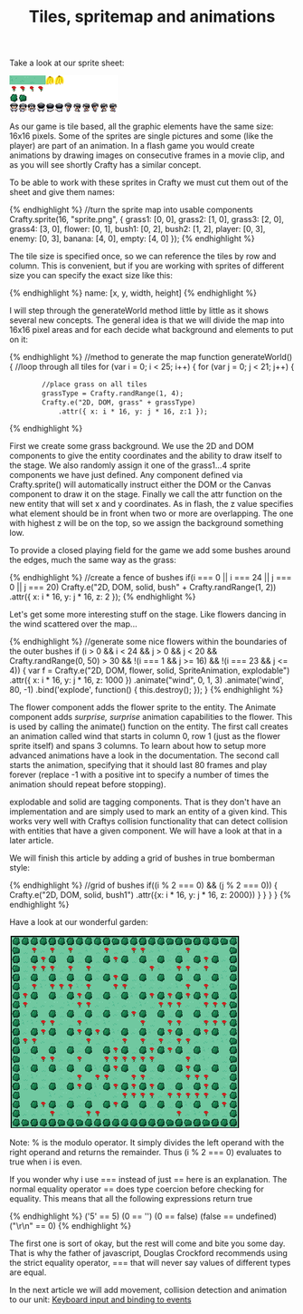 ﻿---
layout: tutorial
title: Tiles, spritemap and animations
---

Take a look at our sprite sheet:

![bananabomber-sprites.png](bananabomber-sprites.png)

As our game is tile based, all the graphic elements have the same size: 16x16 pixels. Some of the sprites are single pictures and some (like the player) are part of an animation. In a flash game you would create animations by drawing images on consecutive frames in a movie clip, and as you will see shortly Crafty has a similar concept.

To be able to work with these sprites in Crafty we must cut them out of the sheet and give them names:

{% endhighlight %}
//turn the sprite map into usable components
Crafty.sprite(16, "sprite.png", {
    grass1: [0, 0],
    grass2: [1, 0],
    grass3: [2, 0],
    grass4: [3, 0],
    flower: [0, 1],
    bush1: [0, 2],
    bush2: [1, 2],
    player: [0, 3],
    enemy: [0, 3],
    banana: [4, 0],
    empty: [4, 0]
});
{% endhighlight %}

The tile size is specified once, so we can reference the tiles by row and column. This is convenient, but if you are working with sprites of different size you can specify the exact size like this:

{% endhighlight %}
name: [x, y, width, height]
{% endhighlight %}

I will step through the generateWorld method little by little as it shows several new concepts. The general idea is that we will divide the map into 16x16 pixel areas and for each decide what background and elements to put on it:

{% endhighlight %}
//method to generate the map
function generateWorld() {
    //loop through all tiles
    for (var i = 0; i < 25; i++) {
        for (var j = 0; j < 21; j++) {

            //place grass on all tiles
            grassType = Crafty.randRange(1, 4);
            Crafty.e("2D, DOM, grass" + grassType)
                .attr({ x: i * 16, y: j * 16, z:1 });
{% endhighlight %}

First we create some grass background. We use the 2D and DOM components to give the entity coordinates and the ability to draw itself to the stage. We also randomly assign it one of the grass1...4 sprite components we have just defined. Any component defined via Crafty.sprite() will automatically instruct either the DOM or the Canvas component to draw it on the stage. Finally we call the attr function on the new entity that will set x and y coordinates. As in flash, the z value specifies what element should be in front when two or more are overlapping. The one with highest z will be on the top, so we assign the background something low.

To provide a closed playing field for the game we add some bushes around the edges, much the same way as the grass:

{% endhighlight %}
//create a fence of bushes
if(i === 0 || i === 24 || j === 0 || j === 20)
    Crafty.e("2D, DOM, solid, bush" + Crafty.randRange(1, 2))
    .attr({ x: i * 16, y: j * 16, z: 2 });
{% endhighlight %}

Let's get some more interesting stuff on the stage. Like flowers dancing in the wind scattered over the map...
 
{% endhighlight %}
//generate some nice flowers within the boundaries of the outer bushes
if (i > 0 && i < 24 && j > 0 && j < 20
        && Crafty.randRange(0, 50) > 30
        && !(i === 1 && j >= 16)
        && !(i === 23 && j <= 4)) {
    var f = Crafty.e("2D, DOM, flower, solid, SpriteAnimation, explodable")
            .attr({ x: i * 16, y: j * 16, z: 1000 })
            .animate("wind", 0, 1, 3)
            .animate('wind', 80, -1)
            .bind('explode', function() {
                this.destroy();
            });
}
{% endhighlight %}


The flower component adds the flower sprite to the entity. The Animate component adds *surprise, surprise* animation capabilities to the flower. This is used by calling the animate() function on the entity. The first call creates an animation called wind that starts in column 0, row 1 (just as the flower sprite itself) and spans 3 columns. To learn about how to setup more advanced animations have a look in the documentation. 
The second call starts the animation, specifying that it should last 80 frames and play forever (replace -1 with a positive int to specify a number of times the animation should repeat before stopping).

explodable and solid are tagging components. That is they don't have an implementation and are simply used to mark an entity of a given kind. This works very well with Craftys collision functionality that can detect collision with entities that have a given component. We will have a look at that in a later article.

We will finish this article by adding a grid of bushes in true bomberman style:

{% endhighlight %}
            //grid of bushes
            if((i % 2 === 0) && (j % 2 === 0)) {
                Crafty.e("2D, DOM, solid, bush1")
                    .attr({x: i * 16, y: j * 16, z: 2000})
            }
        }
    }
}
{% endhighlight %}

Have a look at our wonderful garden:

![bananabomber-1.png](bananabomber-1.png)

Note: % is the modulo operator. It simply divides the left operand with the right operand and returns the remainder. Thus (i % 2 === 0) evaluates to true when i is even. 

If you wonder why i use === instead of just == here is an explanation.
The normal equality operator == does type coercion before checking for equality. This means that all the following expressions return true

{% endhighlight %}
('5' == 5)
(0 == '')
(0 == false)
(false == undefined)
("\r\n" == 0)
{% endhighlight %}

The first one is sort of okay, but the rest will come and bite you some day. That is why the father of javascript, Douglas Crockford recommends using the strict equality operator, === that will never say values of different types are equal.

In the next article we will add movement, collision detection and animation to our unit: [Keyboard input and binding to events](movement-bind-events-keyboard-controls)